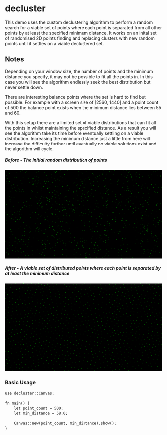 # decluster

This demo uses the custom declustering algorithm to perform a random search for a viable set of points where each point is separated from all other points by at least the specified minimum distance. It  works on an inital set of randomised 2D points finding and replacing clusters with new random points until it settles on a viable declustered set.

## Notes
Depending on your window size, the number of points and the minimum distance you specify, it may not be possible to fit all the points in. In this case you will see the algorithm
endlessly seek the best distribution but never settle down.

There are interesting balance points where the set is hard to find but possible. For example with a screen size of [2560, 1440] and a point count of 500 the balance point exists
when the minimum distance lies between 55 and 60.

With this setup there are a limited set of viable distributions that can fit all the points in whilst maintaining the specified distance. As a result you will see the algorithm
take its time before eventually settling on a viable distribution. Increasing the minimum distance just a little from here will increase the difficulty further until eventually
no viable solutions exist and the algorithm will cycle.

##### Before - The initial random distribution of points
![Before](decluster_before.png)
##### After - A viable set of distributed points where each point is separated by at least the minimum distance
![After](decluster_after.png)

### Basic Usage

```
use decluster::Canvas;

fn main() {
    let point_count = 500;
    let min_distance = 58.0;

    Canvas::new(point_count, min_distance).show();
}

```
